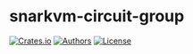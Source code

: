 # snarkvm-circuit-group

[![Crates.io](https://img.shields.io/crates/v/snarkvm-circuit-group.svg?color=neon)](https://crates.io/crates/snarkvm-circuit-group)
[![Authors](https://img.shields.io/badge/authors-Aleo-orange.svg)](https://aleo.org)
[![License](https://img.shields.io/badge/License-GPLv3-blue.svg)](./LICENSE.md)
